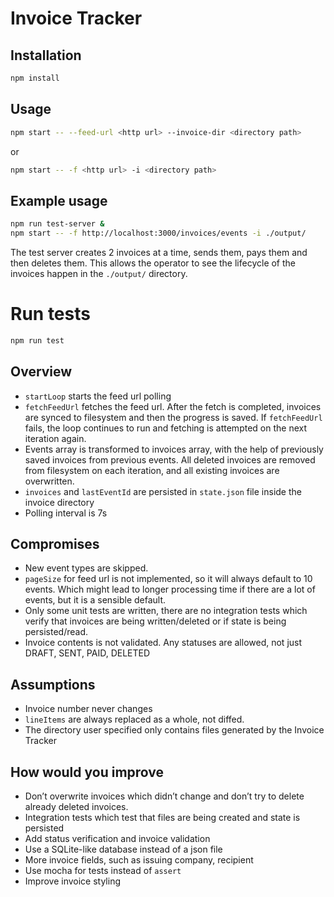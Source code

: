 # Invoice Tracker

## Installation
```bash
npm install
```

## Usage
```bash
npm start -- --feed-url <http url> --invoice-dir <directory path>
```
or
```bash
npm start -- -f <http url> -i <directory path>
```

## Example usage
```bash
npm run test-server &
npm start -- -f http://localhost:3000/invoices/events -i ./output/
```

The test server creates 2 invoices at a time, sends them, pays them and then deletes them. This allows the operator to see the lifecycle of the invoices happen in the `./output/` directory.

# Run tests
```bash
npm run test
```

## Overview
- `startLoop` starts the feed url polling
- `fetchFeedUrl` fetches the feed url. After the fetch is completed, invoices are synced to filesystem and then the progress is saved. If `fetchFeedUrl` fails, the loop continues to run and fetching is attempted on the next iteration again.
- Events array is transformed to invoices array, with the help of previously saved invoices from previous events. All deleted invoices are removed from filesystem on each iteration, and all existing invoices are overwritten.
- `invoices` and `lastEventId` are persisted in `state.json` file inside the invoice directory
- Polling interval is 7s

## Compromises 
- New event types are skipped.
- `pageSize` for feed url is not implemented, so it will always default to 10 events.  Which might lead to longer processing time if there are a lot of events, but it is a sensible default.
- Only some unit tests are written, there are no integration tests which verify that invoices are being written/deleted or if state is being persisted/read.
- Invoice contents is not validated. Any statuses are allowed, not just DRAFT, SENT, PAID, DELETED

## Assumptions 
- Invoice number never changes
- `lineItems` are always replaced as a whole, not diffed.
- The directory user specified only contains files generated by the Invoice Tracker

## How would you improve
- Don’t overwrite invoices which didn’t change and don’t try to delete already deleted invoices.
- Integration tests which test that files are being created and state is persisted
- Add status verification and invoice validation
- Use a SQLite-like database instead of a json file
- More invoice fields, such as issuing company, recipient
- Use mocha for tests instead of `assert`
- Improve invoice styling
